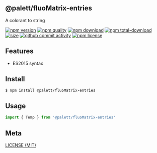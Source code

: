 ## @palett/fluoMatrix-entries
A colorant to string

[![npm version][npm-image]][npm-url]
[![npm quality][quality-image]][quality-url]
[![npm download][download-image]][npm-url]
[![npm total-download][total-download-image]][npm-url]
[![size][size]][size-url]
[![github commit activity][commit-image]][github-url]
[![npm license][license-image]][npm-url]

[//]: <> (Shields)
[npm-image]: https://img.shields.io/npm/v/@palett/fluo-entries.svg?style=flat-square
[quality-image]: http://npm.packagequality.com/shield/@palett/fluo-entries.svg?style=flat-square
[download-image]: https://img.shields.io/npm/dm/@palett/fluo-entries.svg?style=flat-square
[total-download-image]:https://img.shields.io/npm/dt/@palett/fluo-entries.svg?style=flat-square
[license-image]: https://img.shields.io/npm/l/@palett/fluo-entries.svg?style=flat-square
[commit-image]: https://img.shields.io/github/commit-activity/y/hoyeungw/@palett/fluo-entries?style=flat-square
[size]: https://packagephobia.now.sh/badge?p=@palett/fluo-entries

[//]: <> (Link)
[npm-url]: https://npmjs.org/package/@palett/fluo-entries
[quality-url]: http://packagequality.com/#?package=@palett/fluo-entries
[github-url]: https://github.com/hoyeungw/@palett/fluo-entries
[size-url]: https://packagephobia.now.sh/result?p=@palett/fluo-entries

## Features

- ES2015 syntax

## Install
```console
$ npm install @palett/fluoMatrix-entries
```

## Usage
```js
import { Temp } from '@palett/fluoMatrix-entries'
```

## Meta
[LICENSE (MIT)](/LICENSE)

